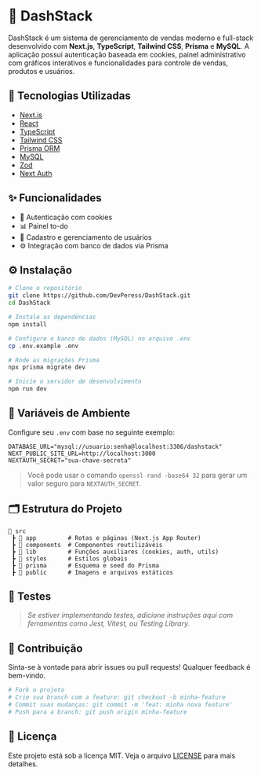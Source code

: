 # 🚀 DashStack

DashStack é um sistema de gerenciamento de vendas moderno e full-stack desenvolvido com **Next.js**, **TypeScript**, **Tailwind CSS**, **Prisma** e **MySQL**. A aplicação possui autenticação baseada em cookies, painel administrativo com gráficos interativos e funcionalidades para controle de vendas, produtos e usuários.

## 🧰 Tecnologias Utilizadas

- [Next.js](https://nextjs.org/)
- [React](https://reactjs.org/)
- [TypeScript](https://www.typescriptlang.org/)
- [Tailwind CSS](https://tailwindcss.com/)
- [Prisma ORM](https://www.prisma.io/)
- [MySQL](https://www.mysql.com/)
- [Zod](https://zod.dev/)
- [Next Auth](https://next-auth.js.org/)

## ✨ Funcionalidades

- 🔐 Autenticação com cookies
- 📊 Painel to-do
- 👥 Cadastro e gerenciamento de usuários
- ⚙️ Integração com banco de dados via Prisma

## ⚙️ Instalação

```bash
# Clone o repositório
git clone https://github.com/DevPeress/DashStack.git
cd DashStack

# Instale as dependências
npm install

# Configure o banco de dados (MySQL) no arquivo .env
cp .env.example .env

# Rode as migrações Prisma
npx prisma migrate dev

# Inicie o servidor de desenvolvimento
npm run dev
```

## 🔐 Variáveis de Ambiente

Configure seu `.env` com base no seguinte exemplo:

```env
DATABASE_URL="mysql://usuario:senha@localhost:3306/dashstack"
NEXT_PUBLIC_SITE_URL=http://localhost:3000
NEXTAUTH_SECRET="sua-chave-secreta"
```

> Você pode usar o comando `openssl rand -base64 32` para gerar um valor seguro para `NEXTAUTH_SECRET`.

## 🗂 Estrutura do Projeto

```
📁 src
 ┣ 📂 app         # Rotas e páginas (Next.js App Router)
 ┣ 📂 components  # Componentes reutilizáveis
 ┣ 📂 lib         # Funções auxiliares (cookies, auth, utils)
 ┣ 📂 styles      # Estilos globais
 ┣ 📂 prisma      # Esquema e seed do Prisma
 ┣ 📂 public      # Imagens e arquivos estáticos
```

## 🧪 Testes

> *Se estiver implementando testes, adicione instruções aqui com ferramentas como Jest, Vitest, ou Testing Library.*

## 🧠 Contribuição

Sinta-se à vontade para abrir issues ou pull requests! Qualquer feedback é bem-vindo.

```bash
# Fork o projeto
# Crie sua branch com a feature: git checkout -b minha-feature
# Commit suas mudanças: git commit -m 'feat: minha nova feature'
# Push para a branch: git push origin minha-feature
```

## 📄 Licença

Este projeto está sob a licença MIT. Veja o arquivo [LICENSE](LICENSE) para mais detalhes.